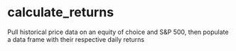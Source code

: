 # calculate_returns
Pull historical price data on an equity of choice and S&amp;P 500, then populate a data frame with their respective daily returns
